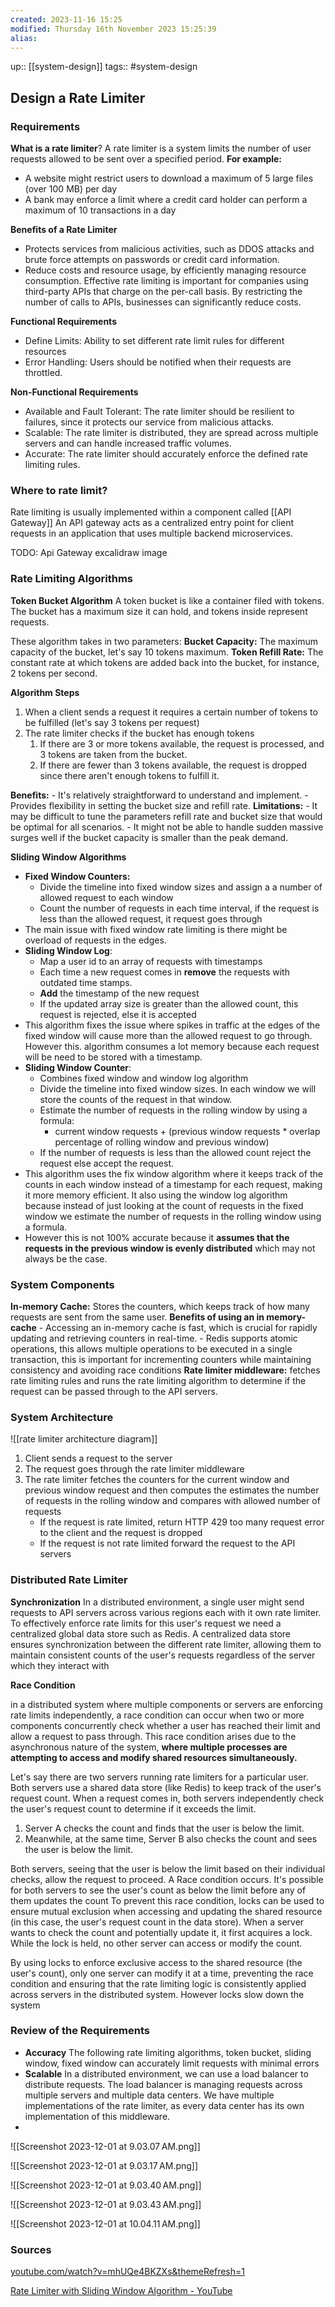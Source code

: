 ```yaml
---
created: 2023-11-16 15:25
modified: Thursday 16th November 2023 15:25:39
alias:
---
```

up::  [[system-design]]
tags:: #system-design

## Design a Rate Limiter

### Requirements
**What is a rate limiter**?
A rate limiter is a system limits the number of user requests allowed to be sent over a specified period.
**For example:**
- A website might restrict users to download a maximum of 5 large files (over 100 MB) per day
- A bank may enforce a limit where a credit card holder can perform a maximum of 10 transactions in a day

**Benefits of a Rate Limiter**
- Protects services from malicious activities, such as DDOS attacks and brute force attempts on passwords or credit card information.
- Reduce costs and resource usage, by efficiently managing resource consumption. Effective rate limiting is important for companies using third-party APIs that charge on the per-call basis. By restricting the number of calls to APIs, businesses can significantly reduce costs.

**Functional Requirements**
- Define Limits: Ability to set different rate limit rules for different resources
- Error Handling: Users should be notified when their requests are throttled.

**Non-Functional Requirements**
- Available and Fault Tolerant: The rate limiter should be resilient to failures, since it protects our service from malicious attacks.
- Scalable: The rate limiter is distributed, they are spread across multiple servers and can handle increased traffic volumes.
- Accurate: The rate limiter should accurately enforce the defined rate limiting rules.

### Where to rate limit?
Rate limiting is usually implemented within a component called [[API Gateway]] An API gateway acts as a centralized entry point for client requests in an application that uses multiple backend microservices.

TODO:  Api Gateway excalidraw image
### Rate Limiting Algorithms
**Token Bucket Algorithm**
A token bucket is like a container filed with tokens. The bucket has a maximum size it can hold, and tokens inside represent requests.

These algorithm takes in two parameters:
**Bucket Capacity:** The maximum capacity of the bucket, let's say 10 tokens maximum.
**Token Refill Rate:** The constant rate at which tokens are added back into the bucket, for instance, 2 tokens per second.

**Algorithm Steps**
1. When a client sends a request it requires a certain number of tokens to be fulfilled (let's say 3 tokens per request)
2. The rate limiter checks if the bucket has enough tokens
	1. If there are 3 or more tokens available, the request is processed, and 3 tokens are taken from the bucket.
	2. If there are fewer than 3 tokens available, the request is dropped since there aren't enough tokens to fulfill it.

**Benefits:**
	- It's relatively straightforward to understand and implement.
	- Provides flexibility in setting the bucket size and refill rate.
**Limitations:**
	- It may be difficult to tune the parameters refill rate and bucket size that would be optimal for all scenarios.
	- It might not be able to handle sudden massive surges well if the bucket capacity is smaller than the peak demand.

**Sliding Window Algorithms**
- **Fixed Window Counters:**
	- Divide the timeline into fixed window sizes and assign a a number of allowed request to each window
	- Count the number of requests in each time interval, if the request is less than the allowed request, it request goes through
- The main issue with fixed window rate limiting is there might be overload of requests in the edges.
- **Sliding Window Log**:
	- Map a user id to an array of requests with timestamps
	- Each time a new request comes in **remove** the requests with outdated time stamps.
	- **Add** the timestamp of the new request
	- If the updated array size is greater than the allowed count, this request is rejected, else it is accepted
- This algorithm fixes the issue where spikes in traffic at the edges of the fixed window will cause more than the allowed request to go through. However this. algorithm consumes a lot memory because each request will be need to be stored with a timestamp.
- **Sliding Window Counter**:
	- Combines fixed window and window log algorithm
	- Divide the timeline into fixed window sizes. In each window we will store the counts of the request in that window.
	- Estimate the number of requests in the rolling window by using a formula:
		- current window requests + (previous window requests * overlap percentage of rolling window and previous window)
	- If the number of requests is less than the allowed count reject the request else accept the request.
- This algorithm uses the fix window algorithm where it keeps track of the counts in each window instead of a timestamp for each request, making it more memory efficient. It also using the window log algorithm because instead of just looking at the count of requests in the fixed window we estimate the number of requests in the rolling window using a formula.
- However this is not 100% accurate because it **assumes that the requests in the previous window is evenly distributed** which may not always be the case.
### System Components
**In-memory Cache:** Stores the counters, which keeps track of how many requests are sent from the same user.
	**Benefits of using an in memory-cache**
	- Accessing an in-memory cache is fast, which is crucial for rapidly updating and retrieving counters in real-time.
	- Redis supports atomic operations, this allows multiple operations to be executed in a single transaction, this is important for incrementing counters while maintaining consistency and avoiding race conditions
**Rate limiter middleware:** fetches rate limiting rules and runs the rate limiting algorithm to determine if the request can be passed through to the API servers.

### System Architecture
![[rate limiter architecture diagram]]
1. Client sends a request to the server
2. The request goes through the rate limiter middleware
3. The rate limiter fetches the counters for the current window and previous window request and then computes the estimates the number of requests in the rolling window and compares with allowed number of requests
	- If the request is rate limited, return HTTP 429 too many request error to the client and the request is dropped
	- If the request is not rate limited forward the request to the API servers

### Distributed Rate Limiter
**Synchronization**
In a distributed environment, a single user might send requests to API servers across various regions each with it own rate limiter. To effectively enforce rate limits for this user's request we need a centralized global data store such as Redis. A centralized data store ensures synchronization between the different rate limiter, allowing them to maintain consistent counts of the user's requests regardless of the server which they interact with

**Race Condition**

in a distributed system where multiple components or servers are enforcing rate limits independently, a race condition can occur when two or more components concurrently check whether a user has reached their limit and allow a request to pass through. This race condition arises due to the asynchronous nature of the system, **where multiple processes are attempting to access and modify shared resources simultaneously.**

Let's say there are two servers running rate limiters for a particular user. Both servers use a shared data store (like Redis) to keep track of the user's request count. When a request comes in, both servers independently check the user's request count to determine if it exceeds the limit.

1. Server A checks the count and finds that the user is below the limit.
2. Meanwhile, at the same time, Server B also checks the count and sees the user is below the limit.

Both servers, seeing that the user is below the limit based on their individual checks, allow the request to proceed.
A Race condition occurs. It's possible for both servers to see the user's count as below the limit before any of them updates the count
To prevent this race condition, locks can be used to ensure mutual exclusion when accessing and updating the shared resource (in this case, the user's request count in the data store). When a server wants to check the count and potentially update it, it first acquires a lock. While the lock is held, no other server can access or modify the count.

By using locks to enforce exclusive access to the shared resource (the user's count), only one server can modify it at a time, preventing the race condition and ensuring that the rate limiting logic is consistently applied across servers in the distributed system.
However locks slow down the system
### Review of the Requirements
- **Accuracy** The following rate limiting algorithms, token bucket, sliding window, fixed window can accurately limit requests with minimal errors
- **Scalable** In a distributed environment, we can use a load balancer to distribute requests. The load balancer is managing requests across multiple servers and multiple data centers. We have multiple implementations of the rate limiter, as every data center has its own implementation of this middleware.
-
![[Screenshot 2023-12-01 at 9.03.07 AM.png]]

![[Screenshot 2023-12-01 at 9.03.17 AM.png]]

![[Screenshot 2023-12-01 at 9.03.40 AM.png]]

![[Screenshot 2023-12-01 at 9.03.43 AM.png]]

![[Screenshot 2023-12-01 at 10.04.11 AM.png]]




### Sources
[youtube.com/watch?v=mhUQe4BKZXs&themeRefresh=1](https://www.youtube.com/watch?v=mhUQe4BKZXs)

[Rate Limiter with Sliding Window Algorithm - YouTube](https://www.youtube.com/watch?v=Ph9odgg8wQ0)
